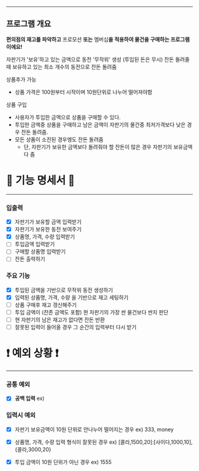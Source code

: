 ***
## 프로그램 개요
**편의점의 재고를 파악하고** 프로모션 **또는** 멤버십**을 적용하여 물건을 구매하는 프로그램이에요!**

자판기가 '보유'하고 있는 금액으로 동전 '무작위' 생성 (투입된 돈은 무시)
잔돈 돌려줄 때 보유하고 있는 최소 개수의 동전으로 잔돈 돌려줌

상품추가 가능
- 상품 가격은 100원부터 시작이며 10원단위로 나누어 떨어져야함

상품 구입
- 사용자가 투입한 금액으로 상품을 구매할 수 있다.
- 투입한 금액중 상품을 구매하고 남은 금액이 자판기의 물건중 최저가격보다 낮은 경우 잔돈 돌려줌.
- 모든 상품이 소진된 경우엥도 잔돈 돌려줌
    - 단, 자판기가 보유한 금액보다 돌려줘야 할 잔돈이 많은 경우 자판기의 보유금액 다 줌


# 📜 기능 명세서 📜

***

### 입출력
- [x] 자판기가 보유할 금액 입력받기
- [x] 자판기가 보유한 동전 보여주기
- [x] 상품명, 가격, 수량 입력받기
- [ ] 투입금액 입력받기
- [ ] 구매할 상품명 입력받기
- [ ] 잔돈 출력하기

### 주요 기능
- [x] 투입된 금액을 기반으로 무작위 동전 생성하기
- [x] 입력된 상품명, 가격, 수량 을 기반으로 재고 세팅하기
- [ ] 상품 구매후 재고 갱신해주기
- [ ] 투입 금액이 (잔존 금액도 포함) 현 자판기의 가장 싼 물건보다 싼지 판단
- [ ] 현 자판기의 남은 재고가 없다면 잔돈 반환
- [ ] 잘못된 입력이 들어올 경우 그 순간의 입력부터 다시 받기

# ❗️ 예외 상황 ❗

***
### 공통 예외
- [x] **공백 입력** ex) ` `

### 입력시 예외
- [x] 자판기 보유금액이 10원 단위로 안나누어 떨어지는 경우 ex) 333, money
- [x] 상품명, 가격, 수량 입력 형식이 잘못된 경우 ex) [콜라,1500,20]:[사이다,1000,10], {콜라,3000,20}
- [x] 투입 금액이 10원 단위가 아닌 경우 ex) 1555

